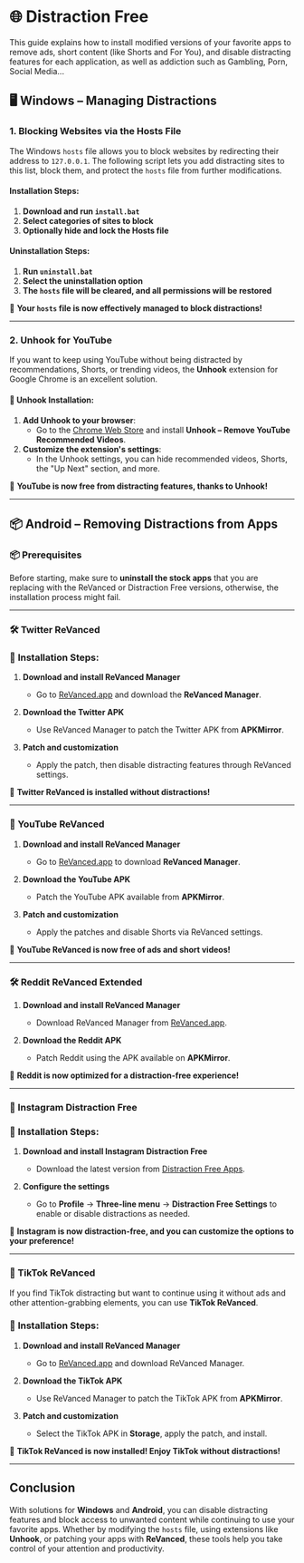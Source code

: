
# 🌐 Distraction Free

This guide explains how to install modified versions of your favorite apps to remove ads, short content (like Shorts and For You), and disable distracting features for each application, as well as addiction such as Gambling, Porn, Social Media...

## 🖥️ Windows – Managing Distractions

### 1. **Blocking Websites via the Hosts File**

The Windows `hosts` file allows you to block websites by redirecting their address to `127.0.0.1`. The following script lets you add distracting sites to this list, block them, and protect the `hosts` file from further modifications.

#### **Installation Steps:**

1. **Download and run `install.bat`**
2. **Select categories of sites to block**
3. **Optionally hide and lock the Hosts file**

#### **Uninstallation Steps:**

1. **Run `uninstall.bat`**
2. **Select the uninstallation option**
3. **The `hosts` file will be cleared, and all permissions will be restored**

🎉 **Your `hosts` file is now effectively managed to block distractions!**

---

### 2. **Unhook for YouTube**

If you want to keep using YouTube without being distracted by recommendations, Shorts, or trending videos, the **Unhook** extension for Google Chrome is an excellent solution.

#### 🔗 **Unhook Installation:**
1. **Add Unhook to your browser**:
   - Go to the [Chrome Web Store](https://chromewebstore.google.com/detail/unhook-remove-youtube-rec/khncfooichmfjbepaaaebmommgaepoid) and install **Unhook – Remove YouTube Recommended Videos**.
2. **Customize the extension's settings**:
   - In the Unhook settings, you can hide recommended videos, Shorts, the "Up Next" section, and more.

🎉 **YouTube is now free from distracting features, thanks to Unhook!**

---

## 📦 Android – Removing Distractions from Apps

### 📦 Prerequisites

Before starting, make sure to **uninstall the stock apps** that you are replacing with the ReVanced or Distraction Free versions, otherwise, the installation process might fail.

---

### 🛠️ Twitter ReVanced

### 🔗 **Installation Steps:**

1. **Download and install ReVanced Manager**
   - Go to [ReVanced.app](https://revanced.app) and download the **ReVanced Manager**.

2. **Download the Twitter APK**
   - Use ReVanced Manager to patch the Twitter APK from **APKMirror**.

3. **Patch and customization**
   - Apply the patch, then disable distracting features through ReVanced settings.

🎉 **Twitter ReVanced is installed without distractions!**

---

### 🎥 YouTube ReVanced

1. **Download and install ReVanced Manager**
   - Go to [ReVanced.app](https://revanced.app) to download **ReVanced Manager**.

2. **Download the YouTube APK**
   - Patch the YouTube APK available from **APKMirror**.

3. **Patch and customization**
   - Apply the patches and disable Shorts via ReVanced settings.

🎉 **YouTube ReVanced is now free of ads and short videos!**

---

### 🛠️ Reddit ReVanced Extended

1. **Download and install ReVanced Manager**
   - Download ReVanced Manager from [ReVanced.app](https://revanced.app).

2. **Download the Reddit APK**
   - Patch Reddit using the APK available on **APKMirror**.

🎉 **Reddit is now optimized for a distraction-free experience!**

---

### 📸 Instagram Distraction Free

### 🔗 **Installation Steps:**

1. **Download and install Instagram Distraction Free**
   - Download the latest version from [Distraction Free Apps](https://www.distractionfreeapps.com/download.html).

2. **Configure the settings**
   - Go to **Profile** -> **Three-line menu** -> **Distraction Free Settings** to enable or disable distractions as needed.

🎉 **Instagram is now distraction-free, and you can customize the options to your preference!**

---

### 🎵 TikTok ReVanced

If you find TikTok distracting but want to continue using it without ads and other attention-grabbing elements, you can use **TikTok ReVanced**.

### 🔗 **Installation Steps:**

1. **Download and install ReVanced Manager**
   - Go to [ReVanced.app](https://revanced.app) and download ReVanced Manager.

2. **Download the TikTok APK**
   - Use ReVanced Manager to patch the TikTok APK from **APKMirror**.

3. **Patch and customization**
   - Select the TikTok APK in **Storage**, apply the patch, and install.

🎉 **TikTok ReVanced is now installed! Enjoy TikTok without distractions!**

---

## Conclusion

With solutions for **Windows** and **Android**, you can disable distracting features and block access to unwanted content while continuing to use your favorite apps. Whether by modifying the `hosts` file, using extensions like **Unhook**, or patching your apps with **ReVanced**, these tools help you take control of your attention and productivity.
